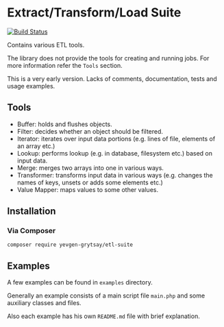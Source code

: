 # Extract/Transform/Load Suite

[![Build Status](https://travis-ci.org/yevgen-grytsay/etl-suite.svg?branch=master)](https://travis-ci.org/yevgen-grytsay/etl-suite)

Contains various ETL tools.

The library does not provide the tools for creating and running jobs.
For more information refer the `Tools` section.

This is a very early version. Lacks of comments, documentation, tests and usage examples.

## Tools
* Buffer: holds and flushes objects.
* Filter: decides whether an object should be filtered.
* Iterator: iterates over input data portions (e.g. lines of file, elements of an array etc.)
* Lookup: performs lookup (e.g. in database, filesystem etc.) based on input data.
* Merge: merges two arrays into one in various ways.
* Transformer: transforms input data in various ways (e.g. changes the names of keys, unsets or adds some elements etc.)
* Value Mapper: maps values to some other values.

## Installation

### Via Composer
```
composer require yevgen-grytsay/etl-suite
```

## Examples

A few examples can be found in `examples` directory.

Generally an example consists of a main script file `main.php` and some auxiliary classes and files.


Also each example has his own `README.md` file
with brief explanation.
